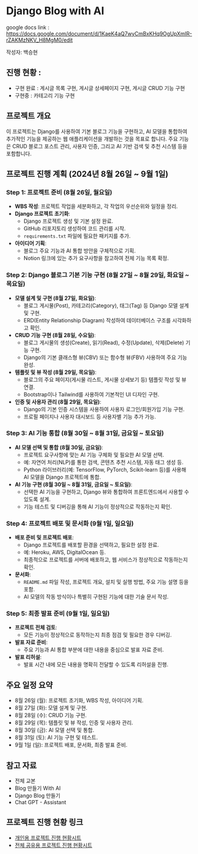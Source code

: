 # Django Blog with AI
google docs link : https://docs.google.com/document/d/1KaeK4aQ7wyCmBxKHq9OgUpXmIR-rZAKMzNKV_H8MgM0/edit

작성자: 백승현
## 진행 현황 :
- 구현 완료 : 게시글 목록 구현, 게시글 상세페이지 구현, 게시글 CRUD 기능 구현
- 구현중 : 카테고리 기능 구현
## 프로젝트 개요

이 프로젝트는 Django를 사용하여 기본 블로그 기능을 구현하고, AI 모델을 통합하여 추가적인 기능을 제공하는 웹 애플리케이션을 개발하는 것을 목표로 합니다. 주요 기능은 CRUD 블로그 포스트 관리, 사용자 인증, 그리고 AI 기반 검색 및 추천 시스템 등을 포함합니다.

## 프로젝트 진행 계획 (2024년 8월 26일 ~ 9월 1일)

### Step 1: 프로젝트 준비 (8월 26일, 월요일)
- **WBS 작성**: 프로젝트 작업을 세분화하고, 각 작업의 우선순위와 일정을 정리.
- **Django 프로젝트 초기화**: 
  - Django 프로젝트 생성 및 기본 설정 완료.
  - GitHub 리포지토리 생성하여 코드 관리를 시작.
  - `requirements.txt` 파일에 필요한 패키지를 추가.
- **아이디어 기획**:
  - 블로그 주요 기능과 AI 통합 방안을 구체적으로 기획.
  - Notion 링크에 있는 추가 요구사항을 참고하여 전체 기능 목록 확정.

### Step 2: Django 블로그 기본 기능 구현 (8월 27일 ~ 8월 29일, 화요일 ~ 목요일)
- **모델 설계 및 구현 (8월 27일, 화요일)**:
  - 블로그 게시물(Post), 카테고리(Category), 태그(Tag) 등 Django 모델 설계 및 구현.
  - ERD(Entity Relationship Diagram) 작성하여 데이터베이스 구조를 시각화하고 확인.
- **CRUD 기능 구현 (8월 28일, 수요일)**:
  - 블로그 게시물의 생성(Create), 읽기(Read), 수정(Update), 삭제(Delete) 기능 구현.
  - Django의 기본 클래스형 뷰(CBV) 또는 함수형 뷰(FBV) 사용하여 주요 기능 완성.
- **템플릿 및 뷰 작성 (8월 29일, 목요일)**:
  - 블로그의 주요 페이지(게시물 리스트, 게시물 상세보기 등) 템플릿 작성 및 뷰 연결.
  - Bootstrap이나 Tailwind를 사용하여 기본적인 UI 디자인 구현.
- **인증 및 사용자 관리 (8월 29일, 목요일)**:
  - Django의 기본 인증 시스템을 사용하여 사용자 로그인/회원가입 기능 구현.
  - 프로필 페이지나 사용자 대시보드 등 사용자별 기능 추가 가능.

### Step 3: AI 기능 통합 (8월 30일 ~ 8월 31일, 금요일 ~ 토요일)
- **AI 모델 선택 및 통합 (8월 30일, 금요일)**:
  - 프로젝트 요구사항에 맞는 AI 기능 구체화 및 필요한 AI 모델 선택.
  - 예: 자연어 처리(NLP)를 통한 검색, 콘텐츠 추천 시스템, 자동 태그 생성 등.
  - Python 라이브러리(예: TensorFlow, PyTorch, Scikit-learn 등)를 사용해 AI 모델을 Django 프로젝트에 통합.
- **AI 기능 구현 (8월 30일 ~ 8월 31일, 금요일 ~ 토요일)**:
  - 선택한 AI 기능을 구현하고, Django 뷰와 통합하여 프론트엔드에서 사용할 수 있도록 설계.
  - 기능 테스트 및 디버깅을 통해 AI 기능이 정상적으로 작동하는지 확인.

### Step 4: 프로젝트 배포 및 문서화 (9월 1일, 일요일)
- **배포 준비 및 프로젝트 배포**:
  - Django 프로젝트를 배포할 환경을 선택하고, 필요한 설정 완료.
  - 예: Heroku, AWS, DigitalOcean 등.
  - 최종적으로 프로젝트를 서버에 배포하고, 웹 서비스가 정상적으로 작동하는지 확인.
- **문서화**:
  - `README.md` 파일 작성, 프로젝트 개요, 설치 및 실행 방법, 주요 기능 설명 등을 포함.
  - AI 모델의 작동 방식이나 특별히 구현된 기능에 대한 기술 문서 작성.

### Step 5: 최종 발표 준비 (9월 1일, 일요일)
- **프로젝트 전체 검토**:
  - 모든 기능이 정상적으로 동작하는지 최종 점검 및 필요한 경우 디버깅.
- **발표 자료 준비**: 
  - 주요 기능과 AI 통합 부분에 대한 내용을 중심으로 발표 자료 준비.
- **발표 리허설**: 
  - 발표 시간 내에 모든 내용을 명확히 전달할 수 있도록 리허설을 진행.

## 주요 일정 요약

- 8월 26일 (월): 프로젝트 초기화, WBS 작성, 아이디어 기획.
- 8월 27일 (화): 모델 설계 및 구현.
- 8월 28일 (수): CRUD 기능 구현.
- 8월 29일 (목): 템플릿 및 뷰 작성, 인증 및 사용자 관리.
- 8월 30일 (금): AI 모델 선택 및 통합.
- 8월 31일 (토): AI 기능 구현 및 테스트.
- 9월 1일 (일): 프로젝트 배포, 문서화, 최종 발표 준비.

## 참고 자료
- 전체 교본
- Blog 만들기 With AI
- Django Blog 만들기 
- Chat GPT - Assistant

## 프로젝트 진행 현황 링크
- [개인용 프로젝트 진행 현황시트](#)
- [전체 공유용 프로젝트 진행 현황시트](#)
